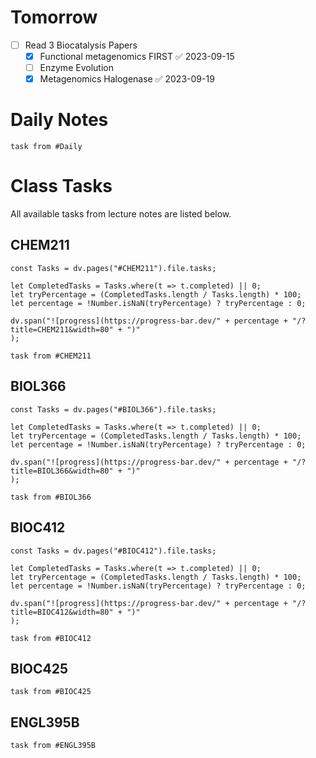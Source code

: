 # Tomorrow

- [ ] Read 3 Biocatalysis Papers
	- [x] Functional metagenomics FIRST ✅ 2023-09-15
	- [ ] Enzyme Evolution
	- [x] Metagenomics Halogenase ✅ 2023-09-19

# Daily Notes

```dataview
task from #Daily 
```

# Class Tasks
All available tasks from lecture notes are listed below.

## CHEM211
```dataviewjs
const Tasks = dv.pages("#CHEM211").file.tasks;

let CompletedTasks = Tasks.where(t => t.completed) || 0;
let tryPercentage = (CompletedTasks.length / Tasks.length) * 100;
let percentage = !Number.isNaN(tryPercentage) ? tryPercentage : 0; 

dv.span("![progress](https://progress-bar.dev/" + percentage + "/?title=CHEM211&width=80" + ")" 
);

```
```dataview
task from #CHEM211
```

## BIOL366
```dataviewjs
const Tasks = dv.pages("#BIOL366").file.tasks;

let CompletedTasks = Tasks.where(t => t.completed) || 0;
let tryPercentage = (CompletedTasks.length / Tasks.length) * 100;
let percentage = !Number.isNaN(tryPercentage) ? tryPercentage : 0; 

dv.span("![progress](https://progress-bar.dev/" + percentage + "/?title=BIOL366&width=80" + ")" 
);

```
```dataview
task from #BIOL366 
```

## BIOC412
```dataviewjs
const Tasks = dv.pages("#BIOC412").file.tasks;

let CompletedTasks = Tasks.where(t => t.completed) || 0;
let tryPercentage = (CompletedTasks.length / Tasks.length) * 100;
let percentage = !Number.isNaN(tryPercentage) ? tryPercentage : 0; 

dv.span("![progress](https://progress-bar.dev/" + percentage + "/?title=BIOC412&width=80" + ")" 
);

```
```dataview
task from #BIOC412
```

## BIOC425

```dataview
task from #BIOC425
```

## ENGL395B

```dataview
task from #ENGL395B
```


